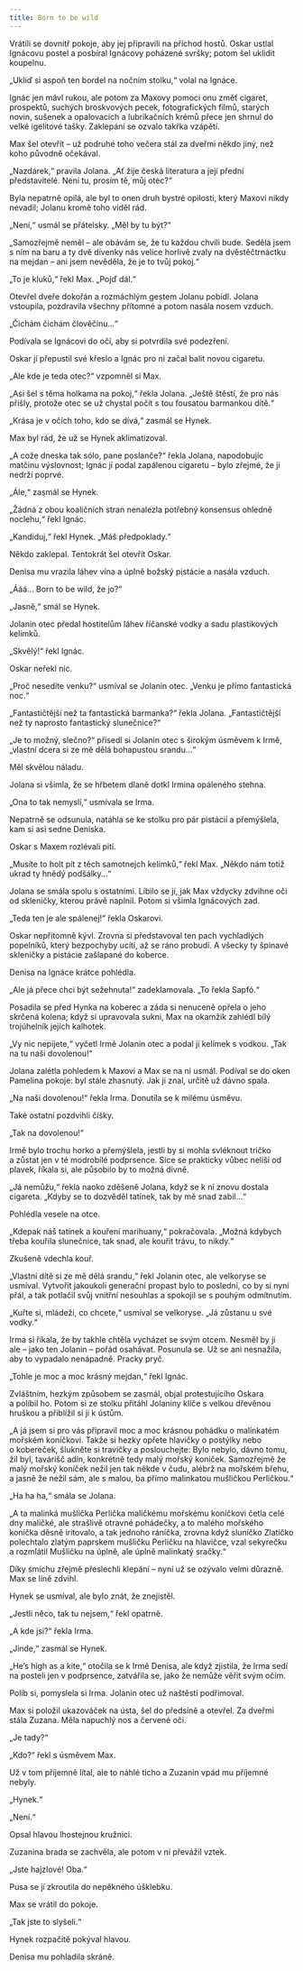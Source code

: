 ```yaml
---
title: Born to be wild
---
```


Vrátili se dovnitř pokoje, aby jej připravili na příchod hostů. Oskar ustlal Ignácovu postel a posbíral Ignácovy poházené svršky; potom šel uklidit koupelnu.

„Ukliď si aspoň ten bordel na nočním stolku,“ volal na Ignáce.

Ignác jen mávl rukou, ale potom za Maxovy pomoci onu změť cigaret, prospektů, suchých broskvových pecek, fotografických filmů, starých novin, sušenek a opalovacích a lubrikačních krémů přece jen shrnul do velké igelitové tašky. Zaklepání se ozvalo takřka vzápětí.

Max šel otevřít – už podruhé toho večera stál za dveřmi někdo jiný, než koho původně očekával.

„Nazdárek,“ pravila Jolana. „Ať žije česká literatura a její přední představitelé. Není tu, prosím tě, můj otec?“

Byla nepatrně opilá, ale byl to onen druh bystré opilosti, který Maxovi nikdy nevadil; Jolanu kromě toho viděl rád.

„Není,“ usmál se přátelsky. „Měl by tu být?“

„Samozřejmě neměl – ale obávám se, že tu každou chvíli bude. Seděla jsem s ním na baru a ty dvě dívenky nás velice horlivě zvaly na dvěstěčtrnáctku na mejdan – ani jsem nevěděla, že je to tvůj pokoj.“

„To je kluků,“ řekl Max. „Pojď dál.“

Otevřel dveře dokořán a rozmáchlým gestem Jolanu pobídl. Jolana vstoupila, pozdravila všechny přítomné a potom nasála nosem vzduch.

„Čichám čichám člověčinu…“

Podívala se Ignácovi do očí, aby si potvrdila své podezření.

Oskar jí přepustil své křeslo a Ignác pro ni začal balit novou cigaretu.

„Ale kde je teda otec?“ vzpomněl si Max.

„Asi šel s těma holkama na pokoj,“ řekla Jolana. „Ještě štěstí, že pro nás přišly, protože otec se už chystal počít s tou fousatou barmankou dítě.“

„Krása je v očích toho, kdo se dívá,“ zasmál se Hynek.

Max byl rád, že už se Hynek aklimatizoval.

„A cože dneska tak sólo, pane poslanče?“ řekla Jolana, napodobujíc matčinu výslovnost; Ignác jí podal zapálenou cigaretu – bylo zřejmé, že ji nedrží poprvé.

„Ále,“ zasmál se Hynek.

„Žádná z obou koaličních stran nenalezla potřebný konsensus ohledně noclehu,“ řekl Ignác.

„Kandiduj,“ řekl Hynek. „Máš předpoklady.“

Někdo zaklepal. Tentokrát šel otevřít Oskar.

Denisa mu vrazila láhev vína a úplně božský pistácie a nasála vzduch.

„Ááá… Born to be wild, že jo?“

„Jasně,“ smál se Hynek.

Jolanin otec předal hostitelům láhev říčanské vodky a sadu plastikových kelímků.

„Skvělý!“ řekl Ignác.

Oskar neřekl nic.

„Proč nesedíte venku?“ usmíval se Jolanin otec. „Venku je přímo fantastická noc.“

„Fantastičtější než ta fantastická barmanka?“ řekla Jolana. „Fan­tastičtější než ty naprosto fantastický slunečnice?“

„Je to možný, slečno?“ přisedl si Jolanin otec s širokým úsměvem k Irmě, „vlastní dcera si ze mě dělá bohapustou srandu…“

Měl skvělou náladu.

Jolana si všimla, že se hřbetem dlaně dotkl Irmina opáleného stehna.

„Ona to tak nemyslí,“ usmívala se Irma.

Nepatrně se odsunula, natáhla se ke stolku pro pár pistácií a přemýšlela, kam si asi sedne Deniska.

Oskar s Maxem rozlévali pití.

„Musíte to holt pít z těch samotnejch kelímků,“ řekl Max. „Někdo nám totiž ukrad ty hnědý podšálky…“

Jolana se smála spolu s ostatními. Líbilo se jí, jak Max vždycky zdvihne oči od skleničky, kterou právě naplnil. Potom si všimla Ignácových zad.

„Teda ten je ale spálenej!“ řekla Oskarovi.

Oskar nepřítomně kývl. Zrovna si představoval ten pach vychladlých popelníků, který bezpochyby ucítí, až se ráno probudí. A všecky ty špinavé skleničky a pistácie zašlapané do koberce.

Denisa na Ignáce krátce pohlédla.

„Ale já přece chci být sežehnuta!“ zadeklamovala. „To řekla Sapfó.“

Posadila se před Hynka na koberec a záda si nenuceně opřela o jeho skrčená kolena; když si upravovala sukni, Max na okamžik zahlédl bílý trojúhelník jejích kalhotek.

„Vy nic nepijete,“ vyčetl Irmě Jolanin otec a podal jí kelímek s vodkou. „Tak na tu naši dovolenou!“

Jolana zalétla pohledem k Maxovi a Max se na ni usmál. Podíval se do oken Pamelina pokoje: byl stále zhasnutý. Jak ji znal, určitě už dávno spala.

„Na naši dovolenou!“ řekla Irma. Donutila se k milému úsměvu.

Také ostatní pozdvihli číšky.

„Tak na dovolenou!“

Irmě bylo trochu horko a přemýšlela, jestli by si mohla svléknout tričko a zůstat jen v té modrobílé podprsence. Sice se prakticky vůbec neliší od plavek, říkala si, ale působilo by to možná divně.

„Já nemůžu,“ řekla naoko zděšeně Jolana, když se k ní znovu dostala cigareta. „Kdyby se to dozvěděl tatínek, tak by mě snad zabil…“

Pohlédla vesele na otce.

„Kdepak náš tatínek a kouření marihuany,“ pokračovala. „Možná kdybych třeba kouřila slunečnice, tak snad, ale kouřit trávu, to nikdy.“

Zkušeně vdechla kouř.

„Vlastní dítě si ze mě dělá srandu,“ řekl Jolanin otec, ale velkoryse se usmíval. Vytvořit jakoukoli generační propast bylo to poslední, co by si nyní přál, a tak potlačil svůj vnitřní nesouhlas a spokojil se s pouhým odmítnutím.

„Kuřte si, mládeži, co chcete,“ usmíval se velkoryse. „Já zůstanu u své vodky.“

Irma si říkala, že by takhle chtěla vycházet se svým otcem. Nesměl by ji ale – jako ten Jolanin – pořád osahávat. Posunula se. Už se ani nesnažila, aby to vypadalo nenápadně. Pracky pryč.

„Tohle je moc a moc krásný mejdan,“ řekl Ignác.

Zvláštním, hezkým způsobem se zasmál, objal protestujícího Oskara a políbil ho. Potom si ze stolku přitáhl Jolaniny klíče s velkou dřevěnou hruškou a přiblížil si ji k ústům.

„A já jsem si pro vás připravil moc a moc krásnou pohádku o malinkatém mořském koníčkovi. Takže si hezky opřete hlavičky o postýlky nebo o kobereček, šlukněte si travičky a poslouchejte: Bylo nebylo, dávno tomu, žil byl, tavárišč adín, konkrétně tedy malý mořský koníček. Samozřejmě že malý mořský koníček nežil jen tak někde v čudu, alébrž na mořském břehu, a jasně že nežil sám, ale s malou, ba přímo malinkatou mušličkou Perličkou.“

„Ha ha ha,“ smála se Jolana.

„A ta malinká mušlička Perlička maličkému mořskému koníčkovi četla celé dny maličké, ale strašlivě otravné pohádečky, a to malého mořského koníčka děsně iritovalo, a tak jednoho ráníčka, zrovna když sluníčko Zlatíčko polechtalo zlatým paprskem mušličku Perličku na hlavičce, vzal sekyrečku a rozmlátil Mušličku na úplně, ale úplně malinkatý sračky.“

Díky smíchu zřejmě přeslechli klepání – nyní už se ozývalo velmi důrazně. Max se líně zdvihl.

Hynek se usmíval, ale bylo znát, že znejistěl.

„Jestli něco, tak tu nejsem,“ řekl opatrně.

„A kde jsi?“ řekla Irma.

„Jinde,“ zasmál se Hynek.

„He’s high as a kite,“ otočila se k Irmě Denisa, ale když zjistila, že Irma sedí na posteli jen v podprsence, zatvářila se, jako že nemůže věřit svým očím.

Polib si, pomyslela si Irma. Jolanin otec už naštěstí podřimoval.

Max si položil ukazováček na ústa, šel do předsíně a otevřel. Za dveřmi stála Zuzana. Měla napuchlý nos a červené oči.

„Je tady?“

„Kdo?“ řekl s úsměvem Max.

Už v tom příjemně lítal, ale to náhlé ticho a Zuzanin vpád mu příjemné nebyly.

„Hynek.“

„Není.“

Opsal hlavou lhostejnou kružnici.

Zuzanina brada se zachvěla, ale potom v ní převážil vztek.

„Jste hajzlové! Oba.“

Pusa se jí zkroutila do nepěkného úšklebku.

Max se vrátil do pokoje.

„Tak jste to slyšeli.“

Hynek rozpačitě pokýval hlavou.

Denisa mu pohladila skráně.
